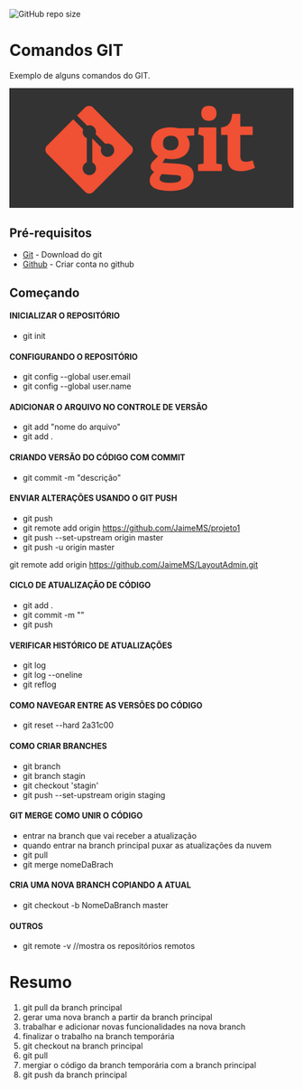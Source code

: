 ![GitHub repo size](https://img.shields.io/github/repo-size/JaimeDevS/api-crud-springboot?style=plastic)

# Comandos GIT

Exemplo de alguns comandos do GIT.

![Java](https://github.com/JaimeMS/JaimeMS/blob/main/img/git2.png) 

## Pré-requisitos

* [Git](https://git-scm.com/downloads) - Download do git
* [Github](https://github.com/) - Criar conta no github

## Começando

#### INICIALIZAR O REPOSITÓRIO
- git init 

#### CONFIGURANDO O REPOSITÓRIO
- git config --global user.email 
- git config --global user.name

#### ADICIONAR O ARQUIVO NO CONTROLE DE VERSÃO
- git add "nome do arquivo"
- git add .

#### CRIANDO VERSÃO DO CÓDIGO COM COMMIT
- git commit -m "descrição"
 
#### ENVIAR ALTERAÇÕES USANDO O GIT PUSH
- git push
- git remote add origin https://github.com/JaimeMS/projeto1
- git push --set-upstream origin master
- git push -u origin master

git remote add origin https://github.com/JaimeMS/LayoutAdmin.git

#### CICLO DE ATUALIZAÇÃO DE CÓDIGO 
- git add .
- git commit -m ""
- git push

#### VERIFICAR HISTÓRICO DE ATUALIZAÇÕES
- git log
- git log --oneline
- git reflog

#### COMO NAVEGAR ENTRE AS VERSÕES DO CÓDIGO
- git reset --hard 2a31c00

#### COMO CRIAR BRANCHES
- git branch
- git branch stagin
- git checkout 'stagin'
- git push --set-upstream origin staging

#### GIT MERGE COMO UNIR O CÓDIGO 
- entrar na branch que vai receber a atualização
- quando entrar na branch principal puxar as atualizações da nuvem
- git pull
- git merge nomeDaBrach

#### CRIA UMA NOVA BRANCH COPIANDO A ATUAL
- git checkout -b NomeDaBranch master

#### OUTROS
- git remote -v //mostra os repositórios remotos

# Resumo
1. git pull da branch principal
2. gerar uma nova branch a partir da branch principal
3. trabalhar e adicionar novas funcionalidades na nova branch
4. finalizar o trabalho na branch temporária
5. git checkout na branch principal
6. git pull
7. mergiar o código da branch temporária com a branch principal
8. git push da branch principal

